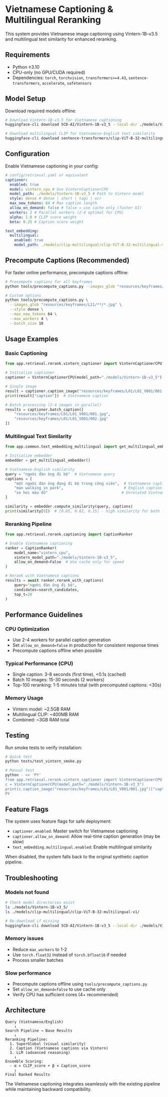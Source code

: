 # Vietnamese Captioning & Multilingual Reranking

This system provides Vietnamese image captioning using Vintern-1B-v3.5 and multilingual text similarity for enhanced reranking.

## Requirements

- Python ≥3.10
- CPU-only (no GPU/CUDA required)
- Dependencies: `torch`, `torchvision`, `transformers>=4.43`, `sentence-transformers`, `accelerate`, `safetensors`

## Model Setup

Download required models offline:

```bash
# Download Vintern-1B-v3.5 for Vietnamese captioning
huggingface-cli download 5CD-AI/Vintern-1B-v3_5 --local-dir ./models/Vintern-1B-v3_5

# Download multilingual CLIP for Vietnamese-English text similarity
huggingface-cli download sentence-transformers/clip-ViT-B-32-multilingual-v1 --local-dir ./models/clip-multilingual/clip-ViT-B-32-multilingual-v1
```

## Configuration

Enable Vietnamese captioning in your config:

```yaml
# config/retrieval.yaml or equivalent
captioner:
  enabled: true
  model: vintern_cpu # Use VinternCaptionerCPU
  model_path: ./models/Vintern-1B-v3_5 # Path to Vintern model
  style: dense # dense | short | tags | ocr
  max_new_tokens: 64 # Max caption length
  allow_on_demand: false # false = use cache only (faster UI)
  workers: 2 # Parallel workers (2-4 optimal for CPU)
  alpha: 1.0 # CLIP score weight
  beta: 0.25 # Caption score weight

text_embedding:
  multilingual:
    enabled: true
    model_path: ./models/clip-multilingual/clip-ViT-B-32-multilingual-v1
```

## Precompute Captions (Recommended)

For faster online performance, precompute captions offline:

```bash
# Precompute captions for all keyframes
python tools/precompute_captions.py --images_glob "resources/keyframes/**/*.jpg"

# Custom options
python tools/precompute_captions.py \
  --images_glob "resources/keyframes/L21/**/*.jpg" \
  --style dense \
  --max_new_tokens 64 \
  --max_workers 4 \
  --batch_size 10
```

## Usage Examples

### Basic Captioning

```python
from app.retrieval.rerank.vintern_captioner import VinternCaptionerCPU

# Initialize captioner
captioner = VinternCaptionerCPU(model_path="./models/Vintern-1B-v3_5")

# Single image
result = captioner.caption_image("resources/keyframes/L01/L01_V001/001.jpg")
print(result["caption"])  # Vietnamese caption

# Batch processing (2-4 images in parallel)
results = captioner.batch_caption([
    "resources/keyframes/L01/L01_V001/001.jpg",
    "resources/keyframes/L01/L01_V001/002.jpg"
])
```

### Multilingual Text Similarity

```python
from app.common.text_embedding_multilingual import get_multilingual_embedder

# Initialize embedder
embedder = get_multilingual_embedder()

# Vietnamese-English similarity
query = "người đàn ông đi bộ"  # Vietnamese query
captions = [
    "một người đàn ông đang đi bộ trong công viên",  # Vietnamese caption
    "man walking in park",                           # English caption
    "xe hơi màu đỏ"                                 # Unrelated Vietnamese
]

similarity = embedder.compute_similarity(query, captions)
print(similarity[0])  # [0.85, 0.82, 0.15] - high similarity for both languages
```

### Reranking Pipeline

```python
from app.retrieval.rerank.captioning import CaptionRanker

# Enable Vietnamese captioning
ranker = CaptionRanker(
    model_name="vintern_cpu",
    vintern_model_path="./models/Vintern-1B-v3_5",
    allow_on_demand=False  # Use cache only for speed
)

# Rerank with Vietnamese captions
results = await ranker.rerank_with_captions(
    query="người đàn ông đi bộ",
    candidates=search_candidates,
    top_t=20
)
```

## Performance Guidelines

### CPU Optimization

- Use 2-4 workers for parallel caption generation
- Set `allow_on_demand=false` in production for consistent response times
- Precompute captions offline when possible

### Typical Performance (CPU)

- Single caption: 3-8 seconds (first time), <0.1s (cached)
- Batch 10 images: 15-30 seconds (2 workers)
- Top-100 reranking: 1-5 minutes total (with precomputed captions: <30s)

### Memory Usage

- Vintern model: ~2.5GB RAM
- Multilingual CLIP: ~400MB RAM
- Combined: ~3GB RAM total

## Testing

Run smoke tests to verify installation:

```bash
# Quick test
python tests/test_vintern_smoke.py

# Manual test
python - << 'PY'
from app.retrieval.rerank.vintern_captioner import VinternCaptionerCPU
c = VinternCaptionerCPU(model_path="./models/Vintern-1B-v3_5")
print(c.caption_image("resources/keyframes/L01/L01_V001/001.jpg")["caption"])
PY
```

## Feature Flags

The system uses feature flags for safe deployment:

- `captioner.enabled`: Master switch for Vietnamese captioning
- `captioner.allow_on_demand`: Allow real-time caption generation (may be slow)
- `text_embedding.multilingual.enabled`: Enable multilingual similarity

When disabled, the system falls back to the original synthetic caption pipeline.

## Troubleshooting

### Models not found

```bash
# Check model directories exist
ls ./models/Vintern-1B-v3_5/
ls ./models/clip-multilingual/clip-ViT-B-32-multilingual-v1/

# Re-download if missing
huggingface-cli download 5CD-AI/Vintern-1B-v3_5 --local-dir ./models/Vintern-1B-v3_5
```

### Memory issues

- Reduce `max_workers` to 1-2
- Use `torch.float32` instead of `torch.bfloat16` if needed
- Process smaller batches

### Slow performance

- Precompute captions offline using `tools/precompute_captions.py`
- Set `allow_on_demand=false` to use cache only
- Verify CPU has sufficient cores (4+ recommended)

## Architecture

```
Query (Vietnamese/English)
    ↓
Search Pipeline → Base Results
    ↓
Reranking Pipeline:
  1. SuperGlobal (visual similarity)
  2. Caption (Vietnamese captions via Vintern)
  3. LLM (advanced reasoning)
    ↓
Ensemble Scoring:
  - α × CLIP_score + β × Caption_score
    ↓
Final Ranked Results
```

The Vietnamese captioning integrates seamlessly with the existing pipeline while maintaining backward compatibility.
